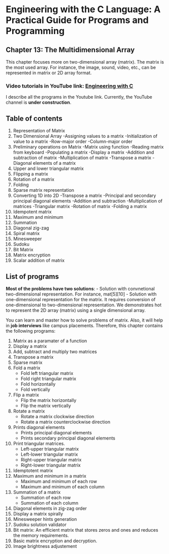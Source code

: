 
# Engineering with the C Language: A Practical Guide for Programs and Programming

## Chapter 13: The Multidimensional Array 

This chapter focuses more on two-dimensional array (matrix). The matrix is the most used array. For instance,
the image, sound, video, etc., can be represented in matrix or 2D array format.

### Video tutorials in YouTube link: [Engineering with C](https://www.youtube.com/@dr.patgiri) 
I describe all the programs in the Youtube link. Currently, the YouTube channel is **under construction**.

## Table of contents
1. Representation of Matrix
2. Two Dimensional Array 
	-Assigning values to a matrix 
	-Initialization of value to a matrix 
	-Row-major order 
	-Column-major order 
3. Preliminary operations on Matrix 
	-Matrix using function 
	-Reading matrix from keyboard 
	-Populating a matrix
	-Display a matrix 
	-Addition and subtraction of matrix 
	-Multiplication of matrix 
	-Transpose a matrix 
	-Diagonal elements of a matrix 
4. Upper and lower triangular matrix 
5. Flipping a matrix 
6. Rotation of a matrix 
7. Folding 
8. Sparse matrix representation 
9. Converting 1D into 2D 
	-Transpose a matrix 
	-Principal and secondary principal diagonal elements
	-Addition and subtraction 
	-Multiplication of matrices 
	-Triangular matrix 
	-Rotation of matrix 
	-Folding a matrix 
10. Idempotent matrix 
11. Maximum and minimum 
12. Summation 
13. Diagonal zig-zag 
14. Spiral matrix 
15. Minesweeper 
16. Sudoku 
17. Bit Matrix 
18. Matrix encryption 
19. Scalar addition of matrix

## List of programs

**Most of the problems have two solutions**:
	- Solution with convnetional two-dimensional representation. For instance, mat[5][10]
	- Solution with one-dimensional representation for the matrix. It requires conversion of one-dimensional to two-dimensional representation. We demonstrates hot to represent the 2D array (matrix) using a single dimensional array. 

You can learn and master how to solve problems of matrix. Also, it will help in **job interviews** like campus placements.  Therefore, this chapter contains the following programs:
1. Matrix as a paramater of a function
2. Display a matrix
3. Add, subtract and multiply two matrices
4. Transpose a matrix
6. Sparse matrix
5. Fold a matrix
	- Fold left triangular matrix
	- Fold right triangular matrix
	- Fold horizontally
	- Fold vertically
6. Flip a matrix
	- Flip the matrix horizontally
	- Flip the matrix vertically
7. Rotate a matrix
	- Rotate a matrix clockwise direction
	- Rotate a matrix counterclockwise direction
8. Prints diagonal elements
	- Prints principal diagonal elements
	- Prints secondary principal diagonal elements
9. Print triangular matrices.
   	- Left-upper triangular matrix
   	- Left-lower triangular matrix 
	- Right-upper triangular matrix 
	- Right-lower triangular matrix
10. Idemptotent matrix
11. Maximum and minimum in a matrix
	- Maximum and minimum of each row
	- Maximum and minimum of each column
12. Summation of a matrix
	- Summation of each row
	- Summation of each column
13. Diagonal elements in zig-zag order
14. Display a matrix spirally
15. Minesweeper hints generation
16. Sudoku solution validator
17. Bit matrix: An efficient matrix that stores zeros and ones and reduces the memory requirements.
18. Basic matrix encryption and decryption.
19. Image brightness adjustement
